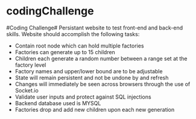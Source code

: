 # codingChallenge

#Coding Challenge#
Persistant website to test front-end and back-end skills.  Website should accomplish the following tasks:
 
 - Contain root node which can hold multiple factories
 - Factories can generate up to 15 children
 - Children each generate a random number between a range set at the factory level
 - Factory names and upper/lower bound are to be adjustable
 - State will remain persistent and not be undone by and refresh
 - Changes will immediately be seen across browsers through the use of Socket.io
 - Validate user inputs and protect against SQL injections
 - Backend database used is MYSQL
 - Factories drop and add new children upon each new generation